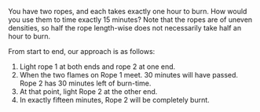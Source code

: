 You have two ropes, and each takes exactly one hour to burn. How would you use them to time exactly 15 minutes? Note that the ropes are of uneven densities, so half the rope length-wise does not necessarily take half an hour to burn.

From start to end, our approach is as follows:
1. Light rope 1 at both ends and rope 2 at one end.
2. When the two flames on Rope 1 meet. 30 minutes will have passed. Rope 2 has 30 minutes left of burn-time.
3. At that point, light Rope 2 at the other end.
4. In exactly fifteen minutes, Rope 2 will be completely burnt.
